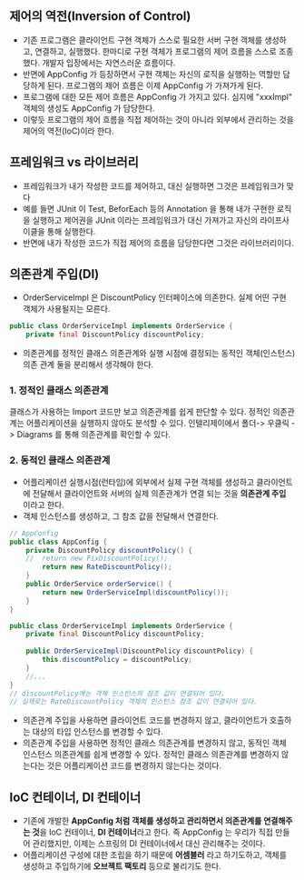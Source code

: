 ## 제어의 역전(Inversion of Control)
- 기존 프로그램은 클라이언트 구현 객체가 스스로 필요한 서버 구현 객체를 생성하고, 연결하고, 실행했다. 한마디로 구현 객체가 프로그램의 제어 흐름을 스스로 조종했다. 개발자 입장에서는 자연스러운 흐름이다.
- 반면에 AppConfig 가 등장하면서 구현 객체는 자신의 로직을 실행하는 역할만 담당하게 된다. 프로그램의 제어 흐름은 이제 AppConfig 가 가져가게 된다.
- 프로그램에 대한 모든 제어 흐름은 AppConfig 가 가지고 있다. 심지에 "xxxImpl" 객체의 생성도 AppConfig 가 담당한다.
- 이렇듯 프로그램의 제어 흐름을 직접 제어하는 것이 아니라 외부에서 관리하는 것을 제어의 역전(IoC)이라 한다.

## 프레임워크 vs 라이브러리
- 프레임워크가 내가 작성한 코드를 제어하고, 대신 실행하면 그것은 프레임워크가 맞다
- 예를 들면 JUnit 이 Test, BeforEach 등의 Annotation 을 통해 내가 구현한 로직을 실행하고 제어권을 JUnit 이라는 프레임워크가 대신 가져가고 자신의 라이프사이클을 통해 실행한다.
- 반면에 내가 작성한 코드가 직접 제어의 흐름을 담당한다면 그것은 라이브러리이다.

## 의존관계 주입(DI)
- OrderServiceImpl 은 DiscountPolicy 인터페이스에 의존한다. 실제 어떤 구현 객체가 사용될지는 모른다.
```java
public class OrderServiceImpl implements OrderService {  
    private final DiscountPolicy discountPolicy;
```
- 의존관계를 정적인 클래스 의존관계와 실행 시점에 결정되는 동적인 객체(인스턴스) 의존 관계 둘을 분리해서 생각해야 한다.

### 1. 정적인 클래스 의존관계
클래스가 사용하는 Import 코드만 보고 의존관계를 쉽게 판단할 수 있다. 정적인 의존관계는 어플리케이션을 실행하지 않아도 분석할 수 있다.
인텔리제이에서 폴더-> 우클릭 -> Diagrams 를 통해 의존관계를 확인할 수 있다.

### 2. 동적인 클래스 의존관계
- 어플리케이션 실행시점(런타임)에 외부에서 실제 구현 객체를 생성하고 클라이언트에 전달해서 클라이언트와 서버의 실제 의존관계가 연결 되는 것을 **의존관계 주입** 이라고 한다.
- 객체 인스턴스를 생성하고, 그 참조 값을 전달해서 연결한다.
```java
// AppConfig
public class AppConfig {
	private DiscountPolicy discountPolicy() {  
	//  return new FixDiscountPolicy();  
	    return new RateDiscountPolicy();  
	}
	public OrderService orderService() {  
	    return new OrderServiceImpl(discountPolicy());  
	}
}

public class OrderServiceImpl implements OrderService {  
    private final DiscountPolicy discountPolicy;
    
    public OrderServiceImpl(DiscountPolicy discountPolicy) {  
	    this.discountPolicy = discountPolicy;  
    }
    //...
}
// discountPolicy에는 객체 인스턴스의 참조 값이 연결되어 있다.
// 실제로는 RateDiscountPolicy 객체의 인스턴스 참조 값이 연결되어 있다.
```
- 의존관계 주입을 사용하면 클라이언트 코드를 변경하지 않고, 클라이언트가 호출하는 대상의 타입 인스턴스를 변경할 수 있다.
- 의존관계 주입을 사용하면 정적인 클래스 의존관계를 변경하지 않고, 동적인 객체 인스턴스 의존관계를 쉽게 변경할 수 있다. 정적인 클래스 의존관계를 변경하지 않는다는 것은 어플리케이션 코드를 변경하지 않는다는 것이다.

## IoC 컨테이너, DI 컨테이너
- 기존에 개발한 **AppConfig 처럼 객체를 생성하고 관리하면서 의존관계를 연결해주는 것**을 IoC 컨테이너, **DI 컨테이너**라고 한다. 즉 AppConfig 는 우리가 직접 만들어 관리했지만, 이제는 스프링의 DI 컨테이너에서 대신 관리해주는 것이다.
- 어플리케이션 구성에 대한 조립을 하기 때문에 **어셈블러** 라고 하기도하고, 객체를 생성하고 주입하기에 **오브젝트 팩토리** 등으로 불리기도 한다.


